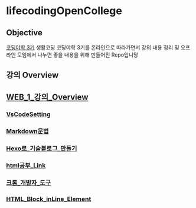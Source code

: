 # lifecodingOpenCollege

## Objective

[코딩야학 3기](http://code-night.ga/)
생활코딩 코딩야학 3기를 온라인으로 따라가면서  강의 내용 정리 및 오프라인 모임에서 나누면 좋을 내용을 위해 만들어진 Repo입니당

## 강의 Overview

## [WEB_1_강의_Overview](ReadMe/web1_Review.md)

### [VsCodeSetting](ReadMe/VSCodeSetting.md)

### [Markdown문법](ReadMe/markdown.md)

### [Hexo로_기술블로그_만들기](ReadMe/hexoBlog.md)

### [html공부_Link](ReadMe/htmlStudy.md)

### [크롬_개발자_도구](ReadMe/chromeDeveloperTool.md)

### [HTML_Block_inLine_Element](ReadMe/chromeDeveloperTool.md)